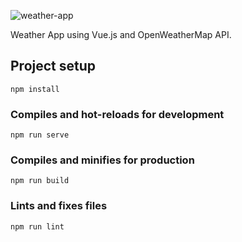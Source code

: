 ![weather-app](https://user-images.githubusercontent.com/10329339/81182168-23765980-8fb6-11ea-8be9-464567cb0aa5.gif)

Weather App using Vue.js and OpenWeatherMap API.

## Project setup
```
npm install
```

### Compiles and hot-reloads for development
```
npm run serve
```

### Compiles and minifies for production
```
npm run build
```

### Lints and fixes files
```
npm run lint
```
